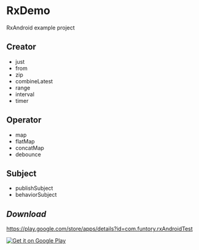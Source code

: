 # RxDemo  
RxAndroid example project
## Creator
* just
* from
* zip
* combineLatest
* range
* interval
* timer

## Operator
* map
* flatMap
* concatMap
* debounce

## Subject
* publishSubject
* behaviorSubject

## *Download*
https://play.google.com/store/apps/details?id=com.funtory.rxAndroidTest


[![Get it on Google Play](https://play.google.com/intl/en_us/badges/images/badge_new.png)](https://play.google.com/store/apps/details?id=com.funtory.rxAndroidTest)
